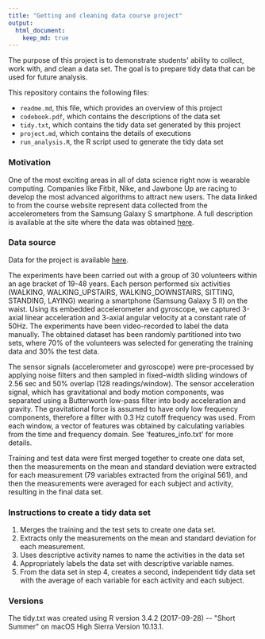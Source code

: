 ```yaml
---
title: "Getting and cleaning data course project"
output: 
  html_document:
    keep_md: true
---
```


The purpose of this project is to demonstrate students' ability to collect, work with, and clean a data set. The goal is to prepare tidy data that can be used for future analysis.

This repository contains the following files:

*  `readme.md`, this file, which provides an overview of this project
*  `codebook.pdf`, which contains the descriptions of the data set
*  `tidy.txt`, which contains the tidy data set generated by this project
*  `project.md`, which contains the details of executions 
*  `run_analysis.R`, the R script used to generate the tidy data set

### Motivation

One of the most exciting areas in all of data science right now is wearable computing. Companies like Fitbit, Nike, and Jawbone Up are racing to develop the most advanced algorithms to attract new users. The data linked to from the course website represent data collected from the accelerometers from the Samsung Galaxy S smartphone. A full description is available at the site where the data was obtained [here](http://archive.ics.uci.edu/ml/datasets/Human+Activity+Recognition+Using+Smartphones).

### Data source

Data for the project is available [here](https://d396qusza40orc.cloudfront.net/getdata%2Fprojectfiles%2FUCI%20HAR%20Dataset.zip).

The experiments have been carried out with a group of 30 volunteers within an age bracket of 19-48 years. Each person performed six activities (WALKING, WALKING_UPSTAIRS, WALKING_DOWNSTAIRS, SITTING, STANDING, LAYING) wearing a smartphone (Samsung Galaxy S II) on the waist. Using its embedded accelerometer and gyroscope, we captured 3-axial linear acceleration and 3-axial angular velocity at a constant rate of 50Hz. The experiments have been video-recorded to label the data manually. The obtained dataset has been randomly partitioned into two sets, where 70% of the volunteers was selected for generating the training data and 30% the test data.

The sensor signals (accelerometer and gyroscope) were pre-processed by applying noise filters and then sampled in fixed-width sliding windows of 2.56 sec and 50% overlap (128 readings/window). The sensor acceleration signal, which has gravitational and body motion components, was separated using a Butterworth low-pass filter into body acceleration and gravity. The gravitational force is assumed to have only low frequency components, therefore a filter with 0.3 Hz cutoff frequency was used. From each window, a vector of features was obtained by calculating variables from the time and frequency domain. See 'features_info.txt' for more details.

Training and test data were first merged together to create one data set, then the measurements on the mean and standard deviation were extracted for each measurement (79 variables extracted from the original 561), and then the measurements were averaged for each subject and activity, resulting in the final data set.

### Instructions to create a tidy data set

1. Merges the training and the test sets to create one data set.
2. Extracts only the measurements on the mean and standard deviation for each measurement.
3. Uses descriptive activity names to name the activities in the data set
4. Appropriately labels the data set with descriptive variable names.
5. From the data set in step 4, creates a second, independent tidy data set with the average of each variable for each activity and each subject.

### Versions

The tidy.txt was created using R version 3.4.2 (2017-09-28) -- "Short Summer" on macOS High Sierra Version 10.13.1. 
